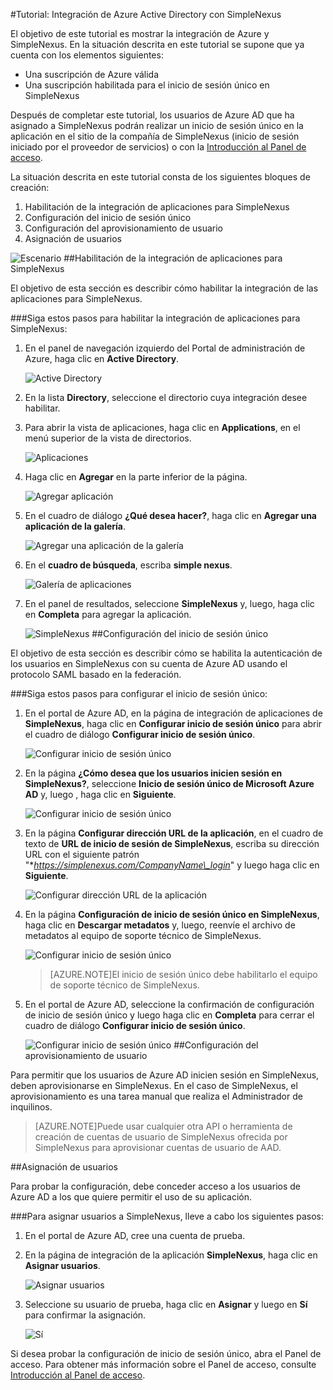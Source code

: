 <properties 
    pageTitle="Tutorial: integración de Azure Active Directory con SimpleNexus | Microsoft Azure" 
    description="Aprenda cómo usar SimpleNexus con Azure Active Directory para habilitar el inicio de sesión único, el aprovisionamiento automatizado, etc." 
    services="active-directory" 
    authors="markusvi"  
    documentationCenter="na" 
    manager="stevenpo"/>
<tags 
    ms.service="active-directory" 
    ms.devlang="na" 
    ms.topic="article" 
    ms.tgt_pltfrm="na" 
    ms.workload="identity" 
    ms.date="01/12/2016" 
    ms.author="markvi" />

#Tutorial: Integración de Azure Active Directory con SimpleNexus
  
El objetivo de este tutorial es mostrar la integración de Azure y SimpleNexus. En la situación descrita en este tutorial se supone que ya cuenta con los elementos siguientes:

-   Una suscripción de Azure válida
-   Una suscripción habilitada para el inicio de sesión único en SimpleNexus
  
Después de completar este tutorial, los usuarios de Azure AD que ha asignado a SimpleNexus podrán realizar un inicio de sesión único en la aplicación en el sitio de la compañía de SimpleNexus (inicio de sesión iniciado por el proveedor de servicios) o con la [Introducción al Panel de acceso](active-directory-saas-access-panel-introduction.md).
  
La situación descrita en este tutorial consta de los siguientes bloques de creación:

1.  Habilitación de la integración de aplicaciones para SimpleNexus
2.  Configuración del inicio de sesión único
3.  Configuración del aprovisionamiento de usuario
4.  Asignación de usuarios

![Escenario](./media/active-directory-saas-simplenexus-tutorial/IC785893.png "Escenario")
##Habilitación de la integración de aplicaciones para SimpleNexus
  
El objetivo de esta sección es describir cómo habilitar la integración de las aplicaciones para SimpleNexus.

###Siga estos pasos para habilitar la integración de aplicaciones para SimpleNexus:

1.  En el panel de navegación izquierdo del Portal de administración de Azure, haga clic en **Active Directory**.

    ![Active Directory](./media/active-directory-saas-simplenexus-tutorial/IC700993.png "Active Directory")

2.  En la lista **Directory**, seleccione el directorio cuya integración desee habilitar.

3.  Para abrir la vista de aplicaciones, haga clic en **Applications**, en el menú superior de la vista de directorios.

    ![Aplicaciones](./media/active-directory-saas-simplenexus-tutorial/IC700994.png "Aplicaciones")

4.  Haga clic en **Agregar** en la parte inferior de la página.

    ![Agregar aplicación](./media/active-directory-saas-simplenexus-tutorial/IC749321.png "Agregar aplicación")

5.  En el cuadro de diálogo **¿Qué desea hacer?**, haga clic en **Agregar una aplicación de la galería**.

    ![Agregar una aplicación de la galería](./media/active-directory-saas-simplenexus-tutorial/IC749322.png "Agregar una aplicación de la galería")

6.  En el **cuadro de búsqueda**, escriba **simple nexus**.

    ![Galería de aplicaciones](./media/active-directory-saas-simplenexus-tutorial/IC785894.png "Galería de aplicaciones")

7.  En el panel de resultados, seleccione **SimpleNexus** y, luego, haga clic en **Completa** para agregar la aplicación.

    ![SimpleNexus](./media/active-directory-saas-simplenexus-tutorial/IC809578.png "SimpleNexus")
##Configuración del inicio de sesión único
  
El objetivo de esta sección es describir cómo se habilita la autenticación de los usuarios en SimpleNexus con su cuenta de Azure AD usando el protocolo SAML basado en la federación.

###Siga estos pasos para configurar el inicio de sesión único:

1.  En el portal de Azure AD, en la página de integración de aplicaciones de **SimpleNexus**, haga clic en **Configurar inicio de sesión único** para abrir el cuadro de diálogo **Configurar inicio de sesión único**.

    ![Configurar inicio de sesión único](./media/active-directory-saas-simplenexus-tutorial/IC785896.png "Configurar inicio de sesión único")

2.  En la página **¿Cómo desea que los usuarios inicien sesión en SimpleNexus?**, seleccione **Inicio de sesión único de Microsoft Azure AD** y, luego , haga clic en **Siguiente**.

    ![Configurar inicio de sesión único](./media/active-directory-saas-simplenexus-tutorial/IC785897.png "Configurar inicio de sesión único")

3.  En la página **Configurar dirección URL de la aplicación**, en el cuadro de texto de **URL de inicio de sesión de SimpleNexus**, escriba su dirección URL con el siguiente patrón "**https://simplenexus.com/CompanyName\_login*" y luego haga clic en **Siguiente**.

    ![Configurar dirección URL de la aplicación](./media/active-directory-saas-simplenexus-tutorial/IC786904.png "Configurar dirección URL de la aplicación")

4.  En la página **Configuración de inicio de sesión único en SimpleNexus**, haga clic en **Descargar metadatos** y, luego, reenvíe el archivo de metadatos al equipo de soporte técnico de SimpleNexus.

    ![Configurar inicio de sesión único](./media/active-directory-saas-simplenexus-tutorial/IC785899.png "Configurar inicio de sesión único")

    >[AZURE.NOTE]El inicio de sesión único debe habilitarlo el equipo de soporte técnico de SimpleNexus.

5.  En el portal de Azure AD, seleccione la confirmación de configuración de inicio de sesión único y luego haga clic en **Completa** para cerrar el cuadro de diálogo **Configurar inicio de sesión único**.

    ![Configurar inicio de sesión único](./media/active-directory-saas-simplenexus-tutorial/IC785900.png "Configurar inicio de sesión único")
##Configuración del aprovisionamiento de usuario
  
Para permitir que los usuarios de Azure AD inicien sesión en SimpleNexus, deben aprovisionarse en SimpleNexus. En el caso de SimpleNexus, el aprovisionamiento es una tarea manual que realiza el Administrador de inquilinos.

>[AZURE.NOTE]Puede usar cualquier otra API o herramienta de creación de cuentas de usuario de SimpleNexus ofrecida por SimpleNexus para aprovisionar cuentas de usuario de AAD.

##Asignación de usuarios
  
Para probar la configuración, debe conceder acceso a los usuarios de Azure AD a los que quiere permitir el uso de su aplicación.

###Para asignar usuarios a SimpleNexus, lleve a cabo los siguientes pasos:

1.  En el portal de Azure AD, cree una cuenta de prueba.

2.  En la página de integración de la aplicación **SimpleNexus**, haga clic en **Asignar usuarios**.

    ![Asignar usuarios](./media/active-directory-saas-simplenexus-tutorial/IC785901.png "Asignar usuarios")

3.  Seleccione su usuario de prueba, haga clic en **Asignar** y luego en **Sí** para confirmar la asignación.

    ![Sí](./media/active-directory-saas-simplenexus-tutorial/IC767830.png "Sí")
  
Si desea probar la configuración de inicio de sesión único, abra el Panel de acceso. Para obtener más información sobre el Panel de acceso, consulte [Introducción al Panel de acceso](active-directory-saas-access-panel-introduction.md).

<!---HONumber=AcomDC_0114_2016-->
